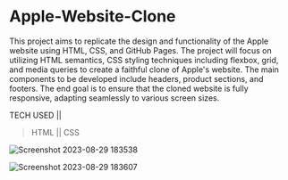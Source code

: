 # Apple-Website-Clone
This project aims to replicate the design and functionality of the Apple website using HTML, CSS, and GitHub Pages. The project will focus on utilizing HTML semantics, CSS styling techniques including flexbox, grid, and media queries to create a faithful clone of Apple's website. The main components to be developed include headers, product sections, and footers. The end goal is to ensure that the cloned website is fully responsive, adapting seamlessly to various screen sizes.

TECH USED ||
>HTML ||
>CSS

![Screenshot 2023-08-29 183538](https://github.com/Sahil8564/Apple-Clone/assets/136605579/df0d0170-1d9c-46dd-a67e-cd1b77fe1488)

![Screenshot 2023-08-29 183607](https://github.com/Sahil8564/Apple-Clone/assets/136605579/9637a722-7ddd-43aa-8436-dbe524c3631d)




